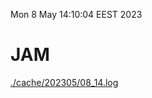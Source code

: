 Mon  8 May 14:10:04 EEST 2023
# JAM
<a href='./cache/202305/08_14.log'>./cache/202305/08_14.log</a>

